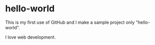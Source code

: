 # hello-world
This is my first use of GitHub and I make a sample project only "hello-world".

I love web development.
